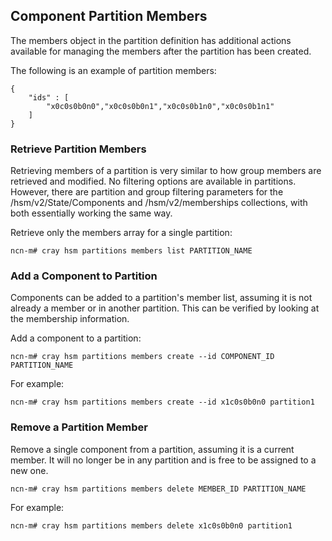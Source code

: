 ## Component Partition Members

The members object in the partition definition has additional actions available for managing the members after the partition has been created.

The following is an example of partition members:

```screen
{
    "ids" : [
        "x0c0s0b0n0","x0c0s0b0n1","x0c0s0b1n0","x0c0s0b1n1"    
    ]
}
```

### Retrieve Partition Members

Retrieving members of a partition is very similar to how group members are retrieved and modified. No filtering options are available in partitions. However, there are partition and group filtering parameters for the /hsm/v2/State/Components and /hsm/v2/memberships collections, with both essentially working the same way.

Retrieve only the members array for a single partition:

```screen
ncn-m# cray hsm partitions members list PARTITION_NAME
```

### Add a Component to Partition

Components can be added to a partition's member list, assuming it is not already a member or in another partition. This can be verified by looking at the membership information.

Add a component to a partition:

```screen
ncn-m# cray hsm partitions members create --id COMPONENT_ID PARTITION_NAME
```

For example:

```screen
ncn-m# cray hsm partitions members create --id x1c0s0b0n0 partition1
```

### Remove a Partition Member

Remove a single component from a partition, assuming it is a current member. It will no longer be in any partition and is free to be assigned to a new one.

```screen
ncn-m# cray hsm partitions members delete MEMBER_ID PARTITION_NAME
```

For example:

```screen
ncn-m# cray hsm partitions members delete x1c0s0b0n0 partition1
```



